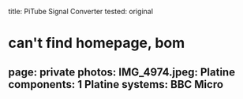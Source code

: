 title: PiTube Signal Converter
tested: original
# can't find homepage, bom
page: private
photos:
    IMG_4974.jpeg: Platine
components:
    1 Platine
systems:
    BBC Micro
---
